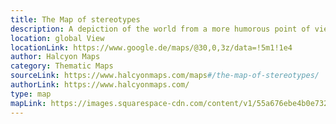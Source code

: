 ```yaml
---
title: The Map of stereotypes
description: A depiction of the world from a more humorous point of view highlighting the stereotypes about countries and regions from a western perspective. Definitely nothing to take seriously or to take personally. 
location: global View
locationLink: https://www.google.de/maps/@30,0,3z/data=!5m1!1e4
author: Halcyon Maps
category: Thematic Maps
sourceLink: https://www.halcyonmaps.com/maps#/the-map-of-stereotypes/
authorLink: https://www.halcyonmaps.com/
type: map
mapLink: https://images.squarespace-cdn.com/content/v1/55a676ebe4b0e7324c26d410/1459594527468-JYBNEE4XGXV24FB311PR/ke17ZwdGBToddI8pDm48kFIqeyKIx_4CypQkVpvjGEhZw-zPPgdn4jUwVcJE1ZvWQUxwkmyExglNqGp0IvTJZamWLI2zvYWH8K3-s_4yszcp2ryTI0HqTOaaUohrI8PIPVlqm4eRhrC4xHj1sUz6u8KOKL79uYahDQ3N51Lax9cKMshLAGzx4R3EDFOm1kBS/Stereotypes4.jpg?format=1000w
---
```

